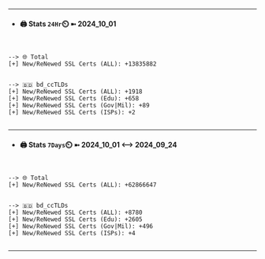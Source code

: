 

---
- #### 🖨️ **Stats** `24Hr`⏲️ ➼ 2024_10_01
```console


--> 🌐 Total
[+] New/ReNewed SSL Certs (ALL): +13835882


--> 🇧🇩 bd_ccTLDs
[+] New/ReNewed SSL Certs (ALL): +1918
[+] New/ReNewed SSL Certs (Edu): +658
[+] New/ReNewed SSL Certs (Gov|Mil): +89
[+] New/ReNewed SSL Certs (ISPs): +2


```

---
- #### 🖨️ **Stats** `7Days`⏲️ ➼ 2024_10_01 <--> 2024_09_24
```console


--> 🌐 Total
[+] New/ReNewed SSL Certs (ALL): +62866647


--> 🇧🇩 bd_ccTLDs
[+] New/ReNewed SSL Certs (ALL): +8780
[+] New/ReNewed SSL Certs (Edu): +2605
[+] New/ReNewed SSL Certs (Gov|Mil): +496
[+] New/ReNewed SSL Certs (ISPs): +4


```

---

